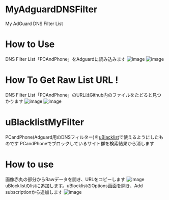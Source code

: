# MyAdguardDNSFilter
My AdGuard DNS Filter List

# How to Use

DNS Filter List「PCAndPhone」をAdguardに読み込みます
![image](https://github.com/kozv/MyAdguardDNSFilter/assets/86694578/72f8f15f-c581-43d5-8f79-b7ef69e27752)
![image](https://github.com/kozv/MyAdguardDNSFilter/assets/86694578/b573b315-01d2-4bd5-adc3-d85be23a374a)

# How To Get Raw List URL !

DNS Filter List「PCAndPhone」のURLはGithub内のファイルをたどると見つかります
![image](https://github.com/kozv/MyAdguardDNSFilter/assets/86694578/c91be6b1-38c2-4c6d-a5c1-bb5eb1d28b16)
![image](https://github.com/kozv/MyAdguardDNSFilter/assets/86694578/24cfdbcd-0567-475b-a3fc-b1cd345f5b42)

# uBlacklistMyFilter
PCandPhone(Adguard用のDNSフィルター)を[uBlacklist](https://chrome.google.com/webstore/detail/pncfbmialoiaghdehhbnbhkkgmjanfhe)で使えるようにしたものです
PCandPhoneでブロックしているサイト群を検索結果から消します

# How to use
画像赤丸の部分からRawデータを開き、URLをコピーします
![image](https://github.com/user-attachments/assets/a61e2b0c-1d04-4fed-97b9-2785bb1baa35)
uBlocklistのlistに追加します。uBlocklistのOptions画面を開き、Add subscriptionから追加します
![image](https://github.com/user-attachments/assets/55634059-3dba-453d-ae27-88aaf8a5f3ee)
